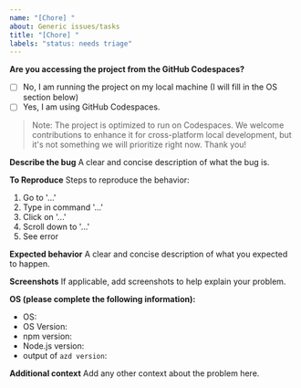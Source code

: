 ```yaml
---
name: "[Chore] "
about: Generic issues/tasks
title: "[Chore] "
labels: "status: needs triage"
---
```


**Are you accessing the project from the GitHub Codespaces?**

- [ ] No, I am running the project on my local machine (I will fill in the OS section below)
- [ ] Yes, I am using GitHub Codespaces.

> Note: The project is optimized to run on Codespaces. We welcome contributions to enhance it for cross-platform local development, but it's not something we will prioritize right now. Thank you!

**Describe the bug**
A clear and concise description of what the bug is.

**To Reproduce**
Steps to reproduce the behavior:

1. Go to '...'
2. Type in command '...'
3. Click on '...'
4. Scroll down to '...'
5. See error

**Expected behavior**
A clear and concise description of what you expected to happen.

**Screenshots**
If applicable, add screenshots to help explain your problem.

**OS (please complete the following information):**

- OS:
- OS Version:
- npm version:
- Node.js version:
- output of `azd version`:

**Additional context**
Add any other context about the problem here.
